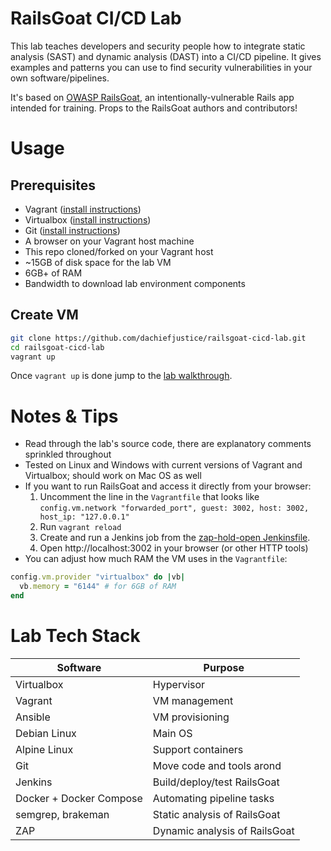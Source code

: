 # RailsGoat CI/CD Lab
This lab teaches developers and security people how to integrate static analysis (SAST) and dynamic analysis (DAST) into a CI/CD pipeline. It gives examples and patterns you can use to find security vulnerabilities in your own software/pipelines.

It's based on [OWASP RailsGoat](https://github.com/OWASP/railsgoat/), an intentionally-vulnerable Rails app intended for training. Props to the RailsGoat authors and contributors!

# Usage
## Prerequisites
- Vagrant ([install instructions](https://developer.hashicorp.com/vagrant/docs/installation))
- Virtualbox ([install instructions](https://www.virtualbox.org/wiki/Downloads))
- Git ([install instructions](https://git-scm.com/book/en/v2/Getting-Started-Installing-Git))
- A browser on your Vagrant host machine
- This repo cloned/forked on your Vagrant host
- ~15GB of disk space for the lab VM
- 6GB+ of RAM
- Bandwidth to download lab environment components

## Create VM
```sh
git clone https://github.com/dachiefjustice/railsgoat-cicd-lab.git
cd railsgoat-cicd-lab
vagrant up
```

Once `vagrant up` is done jump to the [lab walkthrough](docs/lab-walkthrough.md).

# Notes & Tips
- Read through the lab's source code, there are explanatory comments sprinkled throughout
- Tested on Linux and Windows with current versions of Vagrant and Virtualbox; should work on Mac OS as well
- If you want to run RailsGoat and access it directly from your browser:
  1) Uncomment the line in the `Vagrantfile` that looks like `config.vm.network "forwarded_port", guest: 3002, host: 3002, host_ip: "127.0.0.1"`
  2) Run `vagrant reload`
  3) Create and run a Jenkins job from the [zap-hold-open Jenkinsfile](sec-tests/zap-hold-open/Jenkinsfile).
  4) Open http://localhost:3002 in your browser (or other HTTP tools)
- You can adjust how much RAM the VM uses in the `Vagrantfile`:
```ruby
config.vm.provider "virtualbox" do |vb|
  vb.memory = "6144" # for 6GB of RAM
end
```

# Lab Tech Stack
| Software                  | Purpose                                 | 
|---------------------------|-----------------------------------------|
| Virtualbox                | Hypervisor                              |
| Vagrant                   | VM management                           | 
| Ansible                   | VM provisioning                         |
| Debian Linux              | Main OS                                 |
| Alpine Linux              | Support containers                      |
| Git                       | Move code and tools arond               |
| Jenkins                   | Build/deploy/test RailsGoat             |
| Docker + Docker Compose   | Automating pipeline tasks               |
| semgrep, brakeman         | Static analysis of RailsGoat            |
| ZAP                       | Dynamic analysis of RailsGoat           |